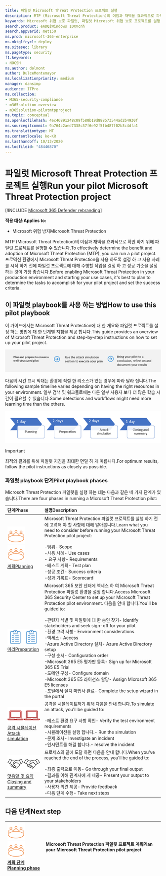 ```yaml
---
title: 파일럿 Microsoft Threat Protection 프로젝트 실행
description: MTP (Microsoft Threat Protection)의 이점과 채택을 효과적으로 파악 하기 위해 프로덕션 환경에서 파일럿 Microsoft 위협 보호 프로젝트를 실행 합니다.
keywords: Microsoft 위협 보호 파일럿, 파일럿 Microsoft 위협 보호 프로젝트를 실행 하 고, microsoft threat protection 파일럿 프로젝트, 사이버 보안, 고급 영구 위협, 엔터프라이즈 보안, 장치, 장치, id, 사용자, 데이터, 응용 프로그램, 인시던트, 자동화 된 조사 및 업데이트, 고급 구하기 등을 평가 합니다.
search.product: eADQiWindows 10XVcnh
search.appverid: met150
ms.prod: microsoft-365-enterprise
ms.mktglfcycl: deploy
ms.sitesec: library
ms.pagetype: security
f1.keywords:
- NOCSH
ms.author: dolmont
author: DulceMontemayor
ms.localizationpriority: medium
manager: dansimp
audience: ITPro
ms.collection:
- M365-security-compliance
- m365solution-overview
- m365solution-pilotmtpproject
ms.topic: conceptual
ms.openlocfilehash: 4ec46891248c09f580b19d888573544ad2b4930f
ms.sourcegitcommit: 9a764c2aed7338c37f6e92f5fb487f02b3c4dfa1
ms.translationtype: MT
ms.contentlocale: ko-KR
ms.lasthandoff: 10/13/2020
ms.locfileid: "48446870"
---
```

# <a name="run-your-pilot-microsoft-threat-protection-project"></a><span data-ttu-id="5bed7-104">파일럿 Microsoft Threat Protection 프로젝트 실행</span><span class="sxs-lookup"><span data-stu-id="5bed7-104">Run your pilot Microsoft Threat Protection project</span></span> 

[!INCLUDE [Microsoft 365 Defender rebranding](../includes/microsoft-defender.md)]


<span data-ttu-id="5bed7-105">**적용 대상:**</span><span class="sxs-lookup"><span data-stu-id="5bed7-105">**Applies to:**</span></span>
- <span data-ttu-id="5bed7-106">Microsoft 위협 방지</span><span class="sxs-lookup"><span data-stu-id="5bed7-106">Microsoft Threat Protection</span></span>

<span data-ttu-id="5bed7-107">MTP (Microsoft Threat Protection)의 이점과 채택을 효과적으로 확인 하기 위해 파일럿 프로젝트를 실행할 수 있습니다.</span><span class="sxs-lookup"><span data-stu-id="5bed7-107">To effectively determine the benefit and adoption of Microsoft Threat Protection (MTP), you can run a pilot project.</span></span> <span data-ttu-id="5bed7-108">프로덕션 환경에서 Microsoft Threat Protection을 사용 하도록 설정 하 고 사용 사례를 시작 하기 전에 파일럿 프로젝트에 대해 수행할 작업을 결정 하 고 성공 기준을 설정 하는 것이 가장 좋습니다.</span><span class="sxs-lookup"><span data-stu-id="5bed7-108">Before enabling Microsoft Threat Protection in your production environment and starting your use cases, it's best to plan to determine the tasks to accomplish for your pilot project and set the success criteria.</span></span> 


## <a name="how-to-use-this-pilot-playbook"></a><span data-ttu-id="5bed7-109">이 파일럿 playbook를 사용 하는 방법</span><span class="sxs-lookup"><span data-stu-id="5bed7-109">How to use this pilot playbook</span></span>

<span data-ttu-id="5bed7-110">이 가이드에서는 Microsoft Threat Protection에 대 한 개요와 파일럿 프로젝트를 설정 하는 방법에 대 한 단계별 지침을 제공 합니다.</span><span class="sxs-lookup"><span data-stu-id="5bed7-110">This guide provides an overview of Microsoft Threat Protection and step-by-step instructions on how to set up your pilot project.</span></span> 

![Microsoft Threat Protection 파일럿 실행 단계](../../media/pilotphases.png)

<span data-ttu-id="5bed7-112">다음의 시간 표시 막대는 환경에 적절 한 리소스가 있는 경우에 따라 달라 집니다.</span><span class="sxs-lookup"><span data-stu-id="5bed7-112">The following sample timeline varies depending on having the right resources in your environment.</span></span> <span data-ttu-id="5bed7-113">일부 검색 및 워크플로에는 다른 일부 사용자 보다 더 많은 학습 시간이 필요할 수 있습니다.</span><span class="sxs-lookup"><span data-stu-id="5bed7-113">Some detections and workflows might need more learning time than the others.</span></span>

![Microsoft Threat Protection 파일럿 실행을 위한 샘플 시간 표시줄](../../media/pilotimeline.png)

>[!IMPORTANT]
><span data-ttu-id="5bed7-115">최적의 결과를 위해 파일럿 지침을 최대한 면밀 하 게 따릅니다.</span><span class="sxs-lookup"><span data-stu-id="5bed7-115">For optimum results, follow the pilot instructions as closely as possible.</span></span>


### <a name="pilot-playbook-phases"></a><span data-ttu-id="5bed7-116">파일럿 playbook 단계</span><span class="sxs-lookup"><span data-stu-id="5bed7-116">Pilot playbook phases</span></span> 

<span data-ttu-id="5bed7-117">Microsoft Threat Protection 파일럿을 실행 하는 데는 다음과 같은 네 가지 단계가 있습니다.</span><span class="sxs-lookup"><span data-stu-id="5bed7-117">There are four phases in running a Microsoft Threat Protection pilot:</span></span>

|<span data-ttu-id="5bed7-118">단계</span><span class="sxs-lookup"><span data-stu-id="5bed7-118">Phase</span></span> | <span data-ttu-id="5bed7-119">설명</span><span class="sxs-lookup"><span data-stu-id="5bed7-119">Description</span></span> | 
|:-------|:-----|
| <span data-ttu-id="5bed7-120">![계획](../../media/mtp/plan.png)</span><span class="sxs-lookup"><span data-stu-id="5bed7-120">![Planning](../../media/mtp/plan.png)</span></span><br>[<span data-ttu-id="5bed7-121">계획</span><span class="sxs-lookup"><span data-stu-id="5bed7-121">Planning</span></span>](mtp-pilot-plan.md)| <span data-ttu-id="5bed7-122">Microsoft Threat Protection 파일럿 프로젝트를 실행 하기 전에 고려해 야 할 사항에 대해 알아봅니다.</span><span class="sxs-lookup"><span data-stu-id="5bed7-122">Learn what you need to consider before running your Microsoft Threat Protection pilot project:</span></span> <br><br><span data-ttu-id="5bed7-123">-범위</span><span class="sxs-lookup"><span data-stu-id="5bed7-123">- Scope</span></span> <br> <span data-ttu-id="5bed7-124">-사용 사례</span><span class="sxs-lookup"><span data-stu-id="5bed7-124">- Use cases</span></span> <br><span data-ttu-id="5bed7-125">- 요구 사항</span><span class="sxs-lookup"><span data-stu-id="5bed7-125">- Requirements</span></span> <br><span data-ttu-id="5bed7-126">-테스트 계획</span><span class="sxs-lookup"><span data-stu-id="5bed7-126">- Test plan</span></span> <br> <span data-ttu-id="5bed7-127">-성공 조건</span><span class="sxs-lookup"><span data-stu-id="5bed7-127">- Success criteria</span></span> <br> <span data-ttu-id="5bed7-128">-성과 기록표</span><span class="sxs-lookup"><span data-stu-id="5bed7-128">- Scorecard</span></span> 
| <span data-ttu-id="5bed7-129">![미리](../../media/mtp/prep.png)</span><span class="sxs-lookup"><span data-stu-id="5bed7-129">![Preparation](../../media/mtp/prep.png)</span></span> <br>[<span data-ttu-id="5bed7-130">미리</span><span class="sxs-lookup"><span data-stu-id="5bed7-130">Preparation</span></span>](mtp-evaluation.md)|  <span data-ttu-id="5bed7-131">Microsoft 365 보안 센터에 액세스 하 여 Microsoft Threat Protection 파일럿 환경을 설정 합니다.</span><span class="sxs-lookup"><span data-stu-id="5bed7-131">Access Microsoft 365 Security Center to set up your Microsoft Threat Protection pilot  environment.</span></span> <span data-ttu-id="5bed7-132">다음을 안내 합니다.</span><span class="sxs-lookup"><span data-stu-id="5bed7-132">You'll be guided to:</span></span><br><br><span data-ttu-id="5bed7-133">-관련자 식별 및 파일럿에 대 한 승인 찾기</span><span class="sxs-lookup"><span data-stu-id="5bed7-133">- Identify stakeholders and seek sign-off for your pilot</span></span> <br> <span data-ttu-id="5bed7-134">-환경 고려 사항</span><span class="sxs-lookup"><span data-stu-id="5bed7-134">- Environment considerations</span></span> <br><span data-ttu-id="5bed7-135">-액세스</span><span class="sxs-lookup"><span data-stu-id="5bed7-135">- Access</span></span> <br><span data-ttu-id="5bed7-136">-Azure Active Directory 설치</span><span class="sxs-lookup"><span data-stu-id="5bed7-136">- Azure Active Directory setup</span></span> <br> <span data-ttu-id="5bed7-137">-구성 순서</span><span class="sxs-lookup"><span data-stu-id="5bed7-137">- Configuration order</span></span> <br> <span data-ttu-id="5bed7-138">-Microsoft 365 E5 평가판 등록</span><span class="sxs-lookup"><span data-stu-id="5bed7-138">- Sign up for Microsoft 365 E5 Trial</span></span> <br> <span data-ttu-id="5bed7-139">-도메인 구성</span><span class="sxs-lookup"><span data-stu-id="5bed7-139">- Configure domain</span></span> <br><span data-ttu-id="5bed7-140">-Microsoft 365 E5 라이선스 할당</span><span class="sxs-lookup"><span data-stu-id="5bed7-140">- Assign Microsoft 365 E5 licenses</span></span> <br> <span data-ttu-id="5bed7-141">-포털에서 설치 마법사 완료</span><span class="sxs-lookup"><span data-stu-id="5bed7-141">- Complete the setup wizard in the portal</span></span>|
| <span data-ttu-id="5bed7-142">![공격 시뮬레이션](../../media/mtp/run-sim.png)</span><span class="sxs-lookup"><span data-stu-id="5bed7-142">![Attack simulation](../../media/mtp/run-sim.png)</span></span> <br>[<span data-ttu-id="5bed7-143">공격 시뮬레이션</span><span class="sxs-lookup"><span data-stu-id="5bed7-143">Attack simulation</span></span>](mtp-pilot-simulate.md) | <span data-ttu-id="5bed7-144">공격을 시뮬레이트하기 위해 다음을 안내 합니다.</span><span class="sxs-lookup"><span data-stu-id="5bed7-144">To simulate an attack, you'll be guided to:</span></span><br><br><span data-ttu-id="5bed7-145">-테스트 환경 요구 사항 확인</span><span class="sxs-lookup"><span data-stu-id="5bed7-145">- Verify the test environment requirements</span></span> <br><span data-ttu-id="5bed7-146">-시뮬레이션을 실행 합니다.</span><span class="sxs-lookup"><span data-stu-id="5bed7-146">-  Run the simulation</span></span> <br><span data-ttu-id="5bed7-147">-문제 조사</span><span class="sxs-lookup"><span data-stu-id="5bed7-147">- Investigate an incident</span></span> <br><span data-ttu-id="5bed7-148">-인시던트를 해결 합니다.</span><span class="sxs-lookup"><span data-stu-id="5bed7-148">- resolve the incident</span></span> 
| <span data-ttu-id="5bed7-149">![맺음말 및 요약](../../media/mtp/close.png)</span><span class="sxs-lookup"><span data-stu-id="5bed7-149">![Closing and summary](../../media/mtp/close.png)</span></span> <br>[<span data-ttu-id="5bed7-150">맺음말 및 요약</span><span class="sxs-lookup"><span data-stu-id="5bed7-150">Closing and summary</span></span>](mtp-pilot-close.md) | <span data-ttu-id="5bed7-151">프로세스의 끝에 도달 하면 다음을 안내 합니다.</span><span class="sxs-lookup"><span data-stu-id="5bed7-151">When you've reached the end of the process, you'll be guided to:</span></span><br><br><span data-ttu-id="5bed7-152">-최종 출력으로 이동</span><span class="sxs-lookup"><span data-stu-id="5bed7-152">- Go through your final output</span></span><br><span data-ttu-id="5bed7-153">-결과를 이해 관계자에 게 제공</span><span class="sxs-lookup"><span data-stu-id="5bed7-153">- Present your output to your stakeholders</span></span> <br><span data-ttu-id="5bed7-154">-사용자 의견 제공</span><span class="sxs-lookup"><span data-stu-id="5bed7-154">- Provide feedback</span></span> <br><span data-ttu-id="5bed7-155">-다음 단계 수행</span><span class="sxs-lookup"><span data-stu-id="5bed7-155">- Take next steps</span></span> 

## <a name="next-step"></a><span data-ttu-id="5bed7-156">다음 단계</span><span class="sxs-lookup"><span data-stu-id="5bed7-156">Next step</span></span>
|<span data-ttu-id="5bed7-157">![계획 단계](../../media/mtp/plan.png)</span><span class="sxs-lookup"><span data-stu-id="5bed7-157">![Planning phase](../../media/mtp/plan.png)</span></span> <br>[<span data-ttu-id="5bed7-158">계획 단계</span><span class="sxs-lookup"><span data-stu-id="5bed7-158">Planning phase</span></span>](mtp-pilot-plan.md) | <span data-ttu-id="5bed7-159">Microsoft Threat Protection 파일럿 프로젝트 계획</span><span class="sxs-lookup"><span data-stu-id="5bed7-159">Plan your Microsoft Threat Protection pilot project</span></span> 
|:-------|:-----|
